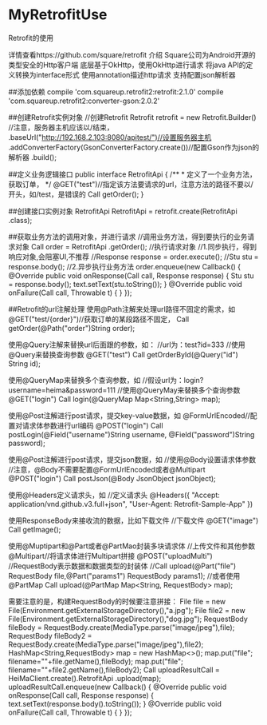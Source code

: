 # MyRetrofitUse
Retrofit的使用

详情查看https://github.com/square/retrofit
介绍
Square公司为Android开源的类型安全的Http客户端
底层基于OkHttp，使用OkHttp进行请求
将java API的定义转换为interface形式
使用annotation描述http请求
支持配置json解析器

##添加依赖
compile 'com.squareup.retrofit2:retrofit:2.1.0'
compile 'com.squareup.retrofit2:converter-gson:2.0.2'


##创建Retrofit实例对象
//创建Retrofit
Retrofit retrofit = new Retrofit.Builder()
        //注意，服务器主机应该以/结束，
        .baseUrl("http://192.168.2.103:8080/apitest/")//设置服务器主机
        .addConverterFactory(GsonConverterFactory.create())//配置Gson作为json的解析器
        .build();


##定义业务逻辑接口
public interface RetrofitApi  {
    /**
     * 定义了一个业务方法，获取订单，
     */
    @GET("test")//指定该方法要请求的url，注意方法的路径不要以/开头，如/test，是错误的
    Call<Stu> getOrder();
}


##创建接口实例对象
RetrofitApi  RetrofitApi  = retrofit.create(RetrofitApi .class);


##获取业务方法的调用对象，并进行请求
 //调用业务方法，得到要执行的业务请求对象
Call<Stu> order = RetrofitApi .getOrder();
//执行请求对象
//1.同步执行，得到响应对象,会阻塞UI,不推荐
//Response<Stu> response = order.execute();
//Stu stu = response.body();
//2.异步执行业务方法
order.enqueue(new Callback<Stu>() {
    @Override
    public void onResponse(Call<Stu> call, Response<Stu> response) {
        Stu stu = response.body();
        text.setText(stu.toString());
    }
    @Override
    public void onFailure(Call<Stu> call, Throwable t) {
    }
});


##Retrofit的url注解处理
使用@Path注解来处理url路径不固定的需求，如
 @GET("test/{order}")//获取订单的某段路径不固定，
Call<Stu> getOrder(@Path("order")String order);

使用@Query注解来替换url后面跟的参数，如：
//url为：test?id=333
//使用@Query来替换查询参数
@GET("test")
Call<Stu> getOrderById(@Query("id") String id);


使用@QueryMap来替换多个查询参数，如
//假设url为：login?username=heima&password=111
//使用@QueryMay来替换多个查询参数
@GET("login")
Call<Stu> login(@QueryMap Map<String,String> map);


使用@Post注解进行post请求，提交key-value数据，如
@FormUrlEncoded//配置对请求体参数进行url编码
@POST("login")
Call<Login> postLogin(@Field("username")String username, @Field("password")String password);


使用@Post注解进行post请求，提交json数据，如
//使用@Body设置请求体参数
//注意，@Body不需要配置@FormUrlEncoded或者@Multipart
@POST("login")
Call<Login> postJson(@Body JsonObject jsonObject);


使用@Headers定义请求头，如
 //定义请求头
@Headers({
        "Accept: application/vnd.github.v3.full+json",
        "User-Agent: Retrofit-Sample-App"
})


使用ResponseBody来接收流的数据，比如下载文件
//下载文件
@GET("image")
Call<ResponseBody> getImage();


使用@Muptipart和@Part或者@PartMao封装多块请求体
//上传文件和其他参数
@Multipart//将请求体进行Multipart拼接
@POST("uploadMulti") //RequestBody表示数据和数据类型的封装体
//Call<UploadResult> upload(@Part("file") RequestBody       file,@Part("params1") RequestBody params1);
//或者使用@PartMap
Call<UploadResult> upload(@PartMap Map<String, RequestBody> map);


需要注意的是，构建RequestBody的时候要注意拼接：
File file = new File(Environment.getExternalStorageDirectory(),"a.jpg");
File file2 = new File(Environment.getExternalStorageDirectory(),"dog.jpg");
RequestBody fileBody = RequestBody.create(MediaType.parse("image/jpeg"),file);
RequestBody fileBody2 = RequestBody.create(MediaType.parse("image/jpeg"),file2);
HashMap<String,RequestBody> map = new HashMap<>();
map.put("file\"; filename=\""+file.getName(),fileBody);
map.put("file\"; filename=\""+file2.getName(),fileBody2);
Call<UploadResult> uploadResultCall = HeiMaClient.create().RetrofitApi .upload(map);
uploadResultCall.enqueue(new Callback<UploadResult>() {
    @Override
    public void onResponse(Call<UploadResult> call, Response<UploadResult> response) {
        text.setText(response.body().toString());
    }
    @Override
    public void onFailure(Call<UploadResult> call, Throwable t) {
    }
});

